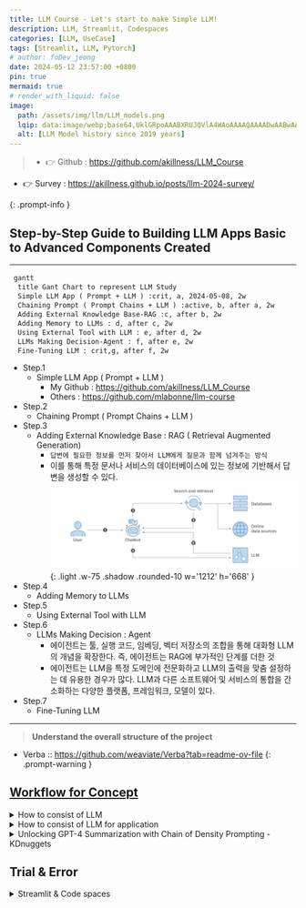 ```yaml
---
title: LLM Course - Let's start to make Simple LLM!
description: LLM, Streamlit, Codespaces
categories: [LLM, UseCase]
tags: [Streamlit, LLM, Pytorch]
# author: foDev_jeong
date: 2024-05-12 23:57:00 +0800
pin: true
mermaid: true
# render_with_liquid: false
image:
  path: /assets/img/llm/LLM_models.png
  lqip: data:image/webp;base64,UklGRpoAAABXRUJQVlA4WAoAAAAQAAAADwAABwAAQUxQSDIAAAARL0AmbZurmr57yyIiqE8oiG0bejIYEQTgqiDA9vqnsUSI6H+oAERp2HZ65qP/VIAWAFZQOCBCAAAA8AEAnQEqEAAIAAVAfCWkAALp8sF8rgRgAP7o9FDvMCkMde9PK7euH5M1m6VWoDXf2FkP3BqV0ZYbO6NA/VFIAAAA
  alt: [LLM Model history since 2019 years]
---
```



> - 👉 Github : <https://github.com/akillness/LLM_Course>
- 👉 Survey : <https://akillness.github.io/posts/llm-2024-survey/>
<!-- - 👉 History : <https://modulabs.co.kr/blog/llama-3-intro/> -->
{: .prompt-info }

## Step-by-Step Guide to Building LLM Apps Basic to Advanced Components Created

* * * 

```mermaid
 gantt
  title Gant Chart to represent LLM Study
  Simple LLM App ( Prompt + LLM ) :crit, a, 2024-05-08, 2w
  Chaining Prompt ( Prompt Chains + LLM ) :active, b, after a, 2w
  Adding External Knowledge Base-RAG :c, after b, 2w
  Adding Memory to LLMs : d, after c, 2w
  Using External Tool with LLM : e, after d, 2w
  LLMs Making Decision-Agent : f, after e, 2w
  Fine-Tuning LLM : crit,g, after f, 2w
```

- Step.1
  - Simple LLM App ( Prompt + LLM )
    - My Github : <https://github.com/akillness/LLM_Course>
    - Others : <https://github.com/mlabonne/llm-course>
- Step.2
  - Chaining Prompt ( Prompt Chains + LLM )
- Step.3
  - Adding External Knowledge Base : RAG ( Retrieval Augmented Generation)
    - `답변에 필요한 정보를 먼저 찾아서 LLM에게 질문과 함께 넘겨주는 방식`
    - 이를 통해 특정 문서나 서비스의 데이터베이스에 있는 정보에 기반해서 답변을 생성할 수 있다.
![RAG](/assets/img/llm/RAG.png){: .light .w-75 .shadow .rounded-10 w='1212' h='668' }
- Step.4
  - Adding Memory to LLMs
- Step.5
  - Using External Tool with LLM
- Step.6
  - LLMs Making Decision : Agent
    - 에이전트는 툴, 실행 코드, 임베딩, 벡터 저장소의 조합을 통해 대화형 LLM의 개념을 확장한다. 즉, 에이전트는 RAG에 부가적인 단계를 더한 것
    - 에이전트는 LLM을 특정 도메인에 전문화하고 LLM의 출력을 맞춤 설정하는 데 유용한 경우가 많다. LLM과 다른 소프트웨어 및 서비스의 통합을 간소화하는 다양한 플랫폼, 프레임워크, 모델이 있다.
- Step.7
  - Fine-Tuning LLM

* * *

> **Understand the overall structure of the project**
- Verba :: <https://github.com/weaviate/Verba?tab=readme-ov-file>
{: .prompt-warning }

## [Workflow for Concept](https://www.itworld.co.kr/news/337110#csidxd1ed0d605ed5c97bde855d08d70d63d )

<details markdown="1">
<summary> How to consist of LLM </summary>

## 모델 선택
- LLM은 거의 매일 개선되므로 금방 뒤쳐지거나 구식이 될 수 있는 모델에 묶이지 않는 것이 좋다. 이 문제에 대처하려면 서로 다른 벤더에서 두 개 이상의 모델을 선택해야 한다
- 지속적인 추론 비용도 고려해야 한다. 서비스로 제공되는 모델을 선택하면 추론별로 비용을 지불하게 되므로 트래픽이 낮을 경우 비용이 덜 든다. 플랫폼형 모델을 선택하는 경우 트래픽을 처리하기 위해 프로비저닝하는 VM에 대해 월 고정비가 지출된다.
- 현재 엄격한 오픈소스이면서 좋은 생성형 AI 모델은 메타 라마(Llama) 모델을 포함해 소수

## 프롬프트 엔지니어링
- 프롬프트 엔지니어링은 LLM을 맞춤 설정하는 가장 쉽고 빠른 방법이다.
- 오픈AI가 프롬프트 엔지니어링을 위해 가장 중요하게 제안하는 "명확한 지침을 쓸 것"도 마찬가지다. 그러나 세부적인 전술은 이처럼 분명하지 않을 수 있다.

### 프롬프트 엔지니어링 포인터
- 모델이 원하는 길이의 답을 제공할 때까지 반복적으로 지시하고, 사실에 근거하고 멋대로 덧붙이지 말도록 명시적으로 지시해야 할 수 있다. 
  - 이를 위한 유용한 프롬프트 중 하나는(항상 통하지는 않지만) "정보가 부족해서 답할 수 없다면 그렇다고 말 해"라는 것이다.
- 프롬프트/응답 쌍으로 제공하는 경우 거의 항상 도움이 된다.

### 시스템 메시지
- 시스템 메시지 가이드(필터) 예제 
  - 너는 셰익스피어 스타일로 말하는 셰익스피어 작문 도우미다. 
  - 너는 사람들이 옛 단어를 포함한 윌리엄 셰익스피어의 글쓰기 스타일을 사용하여 이야기, 시, 노래와 같은 창의적인 아이디어와 콘텐츠를 제작하는 데 도움을 준다.
- 폭언을 요청한다 해도 모델(또는 플랫폼)에 내장된 필터가 셰익스피어의 스타일 중에서도 거친 욕보다는 좋은 말투를 생산하려 시도하기 때문.

### 프롬프트에 문서 사용하기
- 또 다른 유용한 전략은 문서를 프롬프트의 일부로 제공하고 모델에 그 문서를 근거로 답을 작성하도록 요청하는 것이다. 일부 모델은 문서의 URL에서 웹 페이지를 조회할 수 있고, 일부는 텍스트를 제공할 것을 요구한다. 모델에 대한 지침과 모델이 사용하도록 하려는 문서의 텍스트를 명확하게 구분해야 하며, 요약과 개체 추출 작업의 경우 응답이 제공된 텍스트에만 의존해야 함을 명시해야 한다.
- 문서를 제공하는 방법은 문서가 짧을 때는 대체로 잘 작동하지만 문서가 모델의 컨텍스트 윈도우보다 긴 경우 문서의 뒷부분이 읽히지 않는다. 
  - 생성형 AI 모델 개발자들이 모델의 컨텍스트 윈도우를 계속해서 늘리고 있는 이유다. 
- 제미나이(Gemini) 1.5 프로는 구글 버텍스 AI 스튜디오(Vertex AI Studio)에서 일부 선별된 사용자에게 최대 100만 토큰의 컨텍스트 윈도우를 제공한다. 
  - 다만 일반 사용자에게 제공되는 컨텍스트 윈도우는 12만 8,000 토큰에 "불과"하다. 나중에 다시 언급하겠지만 컨텍스트 윈도우 제한을 우회하는 방법 중 하나는 RAG를 사용하는 것이다.
- LLM에 긴 문서의(컨텍스트 윈도우를 초과할 정도로 길지는 않음) 요약을 요청하면 LLM이 다른 소스에서 가져온, "사실"이라고 생각하는 내용을 추가하는 경우가 간혹 있다. 
  - 요약이 아닌 문서를 압축하도록 요청하면 대부분 내용 추가 없이 요청에 응한다.


### 밀도의 사슬 프롬프트 사용
- 요약을 개선하는 또 다른 방법은 컬럼비아, 세일즈포스, MIT 팀이 2023년에 [GPT-4 전용으로 제안한 밀도의 사슬(CoD: Chain-of-Density) 프롬프트](https://arxiv.org/pdf/2309.04269)를 사용하는 것이다(논문). 
  - [KD너겟(KDnuggets)기사](https://www.kdnuggets.com/unlocking-gpt-4-summarization-with-chain-of-density-prompting)는 이 논문의 프롬프트를 더 알기 쉽게 정리하고 부가적인 설명을 더했다. 논문과 기사 모두 읽어볼 것을 권한다.
- 간단히 요약하면 CoD 프롬프트는 모델에 기본 문서의 요약을 5번 반복하면서 각 단계에서 정보 밀도를 높이도록 요청한다. 
- 논문에 따르면 사람들은 대체로 5번의 요약 중에서 세 번째를 가장 좋아한다. 참고로 논문에서 GPT-4용으로 나온 프롬프트는 다른 모델에서는 제대로 작동하지 않거나 아예 작동하지 않을 수 있다.

### 생각의 사슬 프롬프트 사용
- 2022년에 나온 생각의 사슬(Chain-of-Thought) 프롬프트(논문)는 LLM에 일련의 중간 추론 단계를 사용하도록 요청하는 방식으로 "대규모 언어 모델의 복잡한 추론 수행 능력을 대폭 개선"한다. 
  - 예를 들어 생각의 사슬 프롬프팅는 초등학교 수준의 수학이지만 LLM이 제대로 푸는 데 어려움을 겪는 산술 단어 문제를 잘 푼다.
- 논문에서 저자들은 생각의 사슬 시퀀스 예제를 퓨샷 프롬프트에 통합했다. 
  - 생각의 사슬 프롬프팅을 위한 아마존 베드록 예제는 "너는 탁월한 비판적 사고 능력을 가진 매우 지능적인 봇"이라는 시스템 지침과 "단계별로 생각해 보자"는 사용자 지침을 통해 라마 2 챗 13B와 70B 모델에서 다단계 추론을 이끌어낸다.

### 생각의 뼈대 프롬프트 사용
- 생각의 뼈대(Skeleton-of-thought) 프롬프트(논문)는 2023년에 제시됐으며, "먼저 응답의 뼈대를 생성하도록 LLM을 이끈 다음 병렬 API 호출 또는 일괄 디코딩을 수행해서 각 뼈대 포인트의 콘텐츠를 병렬로 완성"하는 방식으로 LLM의 지연을 줄이는 방법이다. 
- 이 논문과 관련된 코드 [리포지토리](https://github.com/imagination-research/sot?tab=readme-ov-file)에서 권장하는 방법은 변형인 SoT-R을 사용하고(RoBERTa 라우터 포함), 파이썬에서 LLM(GPT4, GPT-3.5 또는 클로드)을 호출하는 것이다.
- 프롬프트 엔지니어링은 궁극적으로는 모델 자체에 의해 수행될 수 있다. 이미 이와 관련된 연구도 진행된 바 있다. 핵심은 모델이 사용할 수 있는 정량적 성공 지표를 제공하는 것이다. 

## 초 매개변수 설정
- 초매개변수 조정은 머신러닝 모델 학습 못지않게 LLM 프롬프트에서도 중요하다. 
- LLM 프롬프트에서 일반적으로 중요한 초매개변수 타입 :
  - 온도, 컨텍스트 윈도우, 최대 토큰 수, 중지 시퀀스 ( 모델마다 다를 수 있음 )
- 온도는 출력의 무작위성을 제어한다. 모델에 따라 온도 범위는 0~1 또는 0~2다. 온도 값이 높을수록 더 높은 무작위성을 요청한다. 
  - 0은 모델에 따라 "온도를 자동으로 설정"하라는 의미인 경우도 있고, "무작위성 없음"을 의미하는 경우도 있다.
- 컨텍스트 윈도우는 모델이 답변을 위해 고려하는 선행 토큰(단어 또는 하위 단어)의 수를 제어한다. 
- 최대 토큰 수는 생성된 답변의 길이를 제한한다. 
- 중지 시퀀스는 출력에서 모욕적이거나 부적절한 콘텐츠를 억제하는 데 사용된다.

## 검색 증강 생성
- 검색 증강 생성(RAG)은 LLM을 특정 소스에 그라운딩하는 데 유용하다.
  - RAG의 3단계
    - 지정된 소스에서 검색하기
    - 소스에서 검색한 컨텍스트로 프롬프트 증강하기
    - 모델과 증강된 프롬프트를 사용하여 생성하기
- RAG 절차는 임베딩을 사용해서 길이를 제한하고 검색된 컨텍스트의 관련성을 개선하는 경우가 많다. 
  - 기본적으로 임베딩 기능은 단어 또는 구를 가져와 이를 부동소수점 숫자의 벡터에 매핑한다. 
  - 이는 일반적으로 벡터 검색 인덱스를 지원하는 데이터베이스에 저장된다.
- 검색 단계에서는 일반적으로 질의의 임베딩과 저장된 벡터 사이 각도의 코사인을 사용하는 의미론적 유사성 검색을 사용해서 증강된 프롬프트에 사용할 "인접한" 정보를 찾는다. 
  - 검색 엔진도 보통 이와 동일한 방법을 사용해 답을 찾는다.


## 에이전트
- 에이전트(대화형 검색 에이전트)는 툴과 실행 코드, 임베딩, 벡터 저장소의 조합으로 대화형 LLM의 개념을 더 확장한다. 
- 에이전트는 특정 도메인으로 LLM을 전문화하고 LLM의 출력을 맞춤 설정하는 데 유용한 경우가 많다. 
  - 애저 코파일럿은 일반적으로 에이전트다. 
  - 구글과 아마존은 "에이전트"라는 용어를 사용하며, 랭체인(LangChain)과 랭스미스(LangSmith)는 RAG 파이프라인과 에이전트 구축을 간소화한다.


## 모델 미세조정
- 대규모 언어 모델(LLM) 미세 조정은 특정 작업에 맞게 모델의 매개변수를 조절하는 지도 학습 프로세스다. 
  - 미세 조정에서는 대상 작업과 관련된 예제로 레이블이 지정된 더 작은 작업별 데이터 집합을 사용해 모델을 학습시킨다.
- LoRA(Low-Rank-Adaptation)는 가중치 행렬을 두 개의 더 작은 가중치 행렬로 분해하는 방법
  -  전체 감독 미세 조정에 가깝지만 매개변수 효율성이 더 높음. 
  -  마이크로소프트의 첫 LoRA 논문은 2021년에 발표됐다. 2023년에 나온 LoRA의 양자화된 변형인 QLoRA는 조정 프로세스에 필요한 GPU 메모리의 양을 줄였다. 
     -  일반적으로 LoRA와 QLoRA는 표준 미세 조정에 비해 태그가 지정된 예제의 수와 필요한 시간을 줄여준다.


## 지속적인 모델 사전 학습
- 사전 학습은 방대한 텍스트 데이터 집합에 대한 비지도 학습 프로세스로, LLM에 언어의 기본 사항을 가르치고 일반적인 기본 모델을 생성한다. 
- 확장 또는 지속적인 사전 학습은 레이블이 지정되지 않은 도메인별 또는 작업별 데이터 집합을 이 기본 모델에 추가해서 예를 들어 언어를 추가하고 의학과 같은 전문 분야를 위한 용어를 추가하거나 코드 생성 기능을 추가하는 등 모델을 전문화한다. 
- 지속적인 사전 학습(비지도 학습 사동) 뒤에는 보통 미세 조정(지도 학습 사용)이 실행된다.

</details>


<details markdown="1">
<summary> How to consist of LLM for application </summary>

대형 언어 모델(LLM)의 등장으로 인해 추론 쿼리를 연결하여 더 긴 애플리케이션을 만드는 필요성이 생겼습니다.

이를 통해 일련의 이벤트로 더 복잡한 사용자 쿼리를 해결하거나, 사용자가 더 긴 대화를 원하는 경우 여러 대화 턴을 관리할 수 있습니다.
따라서 프롬프트 체이닝을 수용하기 위한 다양한 플로우 엔지니어링 애플리케이션이 개발되었습니다.


![LLM Agents to Chains](/assets/img/llm/LLM-agents-to-chains.jpeg){: .light .w-75 .shadow .rounded-10 w='1212' h='668' }

## 체인

프롬프트 체이닝은 프롬프트 기반 AI 시스템에서 사용되는 기술로, 하나의 프롬프트가 특정 결과나 작업을 달성하기 위해 연속적으로 다른 프롬프트를 생성하거나 영향을 미치는 방법입니다. 기본적으로 여러 프롬프트를 연결하여 AI 모델이 원하는 응답이나 행동을 유도하도록 안내하는 방법입니다.

체인의 일부 노드는 특정 시점에서 사용자 입력을 요청할 수 있어 대화형 UI로 작동할 수 있습니다.

예를 들어, 언어 생성의 맥락에서 초기 프롬프트를 사용하여 주제나 시나리오를 소개할 수 있습니다. 그런 다음 모델에서 생성된 응답을 다음 프롬프트로 다시 입력하여 대화를 더 발전시키거나 출력을 세밀하게 조정할 수 있습니다.

이 과정은 의사 결정 지점이 있는 하드코딩된 일련의 이벤트로 구성된다는 점을 명확히 해야 합니다. 이 접근 방식은 상태 기계와 비슷합니다.

## 에이전트

어떻게 보면 현재 간과되고 있는 것 같지만, 자율 AI 에이전트는 기술의 중요한 발전을 나타냅니다.

에이전트는 인공 지능을 갖추고 있으며 다음과 같은 능력을 가지고 있습니다:
- 독립적으로 작동
- 결정 내리기
- 지속적인 인간의 개입 없이 행동하기
미래에는 자율 AI 에이전트가 의료, 금융, 제조, 운송 등 다양한 산업을 혁신할 것입니다. 그러나 의사 결정의 책임성, 투명성, 윤리 및 책임과 관련된 고려 사항이 있습니다.

이러한 도전에도 불구하고, 자율 AI 에이전트가 제공하는 미래는 엄청난 가능성을 가지고 있습니다. 기술이 계속 발전함에 따라 이러한 에이전트는 우리의 일상 생활에 점점 더 통합될 것입니다.
</details>

<details markdown="1">
<summary>Unlocking GPT-4 Summarization with Chain of Density Prompting - KDnuggets</summary>

> Lilys AI : <https://lilys.ai/digest/684251>
{: .prompt-tip }

### 1. GPT-4 Summarization 새로운 기법 CoD의 정보 밀집도 조절
   - Chain of Density (CoD)은 GPT-4와 같은 대규모 언어 모델에서 요약 작업을 최적화하기 위한 새로운 프롬프트 엔지니어링 기술이다.
   - 이 기술은 생성된 요약물의 정보 밀집도를 조절함으로써, 너무 희박하지도 너무 밀도 있지도 않은 균형 잡힌 결과물을 제공한다.
   - CoD는 데이터 과학 분야에서 실용적인 영향을 미치는데, 특히 고품질이고 맥락에 적합한 요약물을 필요로 하는 작업에서 중요한 역할을 한다.
   - "올바른" 양의 정보를 요약에 포함하는 것을 선택하는 것은 어려운 작업이다.

### 2. AI 진보를 위한 프롬프팅 엔진의 중요성
   - 기존의 Chain-of-Thought 및 Skeleton-of-Thought과 같은 엔진은 *구조화*되고 *효율적인 결과*에 초점을 맞춰왔다.
   - 최근의 Chain of Density (CoD) 기술은 텍스트 요약의 품질을 최적화하기 위해 개발되었다.
   - 이 기술은 요약에 "적절한" 정보 양을 선택하는 과제에 대응하여, 너무 희소하지도, 너무 밀도 높지도 않도록 보장한다.

### 3.밀도 체인의 이해
   - 밀도 체인은 GPT-4와 같은 대형 언어 모델의 요약 능력을 향상시키기 위해 고안되었다.
   - 이는 생성된 요약물의 정보 밀도를 조절하는 데 초점을 맞춘다.
   - 잘 균형 잡힌 요약물은 복잡한 내용을 이해하는 데 중요하며, 밀도 체인은 이러한 균형을 이루려고 한다.
   - 밀도 체인은 AI 모델이 필수적인 포인트를 포함하고 불필요한 세부사항은 피하도록 안내하는 특별한 프롬프트를 사용한다.
   - 그림 1: 예제를 활용한 밀도 체인 과정 (출처: [Sparse to Dense: GPT-4 Summarization with Chain of Density Prompting](https://arxiv.org/abs/2309.04269)) (확대하려면 클릭)

###  4.밀도 체인 실행
   - CoD를 실행하기 위해서는 연결된 프롬프트의 시리즈를 활용한다. 이 프롬프트들은 모델이 요약 생성 과정에서 안내되도록 설계되었다.
   - 이러한 프롬프트들은 모델의 초점을 제어하며, 중요한 정보에 집중하도록 유도하고 관련 없는 세부사항으로부터 멀리하도록 설계되었다.
   - 예를 들어, 요약을 위한 일반적인 프롬프트로 시작하고, 그 후에 생성된 텍스트의 밀도를 조절하기 위한 구체적인 프롬프트를 따를 수 있다.

### 5.밀도 촉진 과정의 단계
   - 텍스트 식별: 요약하고 싶은 문서, 기사 또는 텍스트를 선택합니다.
   - 초기 프롬프트 작성: 선택한 텍스트에 맞는 *초기 요약 프롬프트*를 작성합니다.
   - 초기 요약분석: 초기 프롬프트에서 생성된 요약을 검토하고, 너무 희박하거나 불필요한 세부사항이 담겨 있는지 확인합니다.
   - 체인드 프롬프트 설계: 초기 요약의 밀도에 기반하여 추가적인 프롬프트를 작성하여 요약의 세부 사항을 조정합니다. 이것들이 '체인드 프롬프트'이며 밀도 체인 기술의 중심입니다.
   - 체인드 프롬프트 실행: 이러한 체인드 프롬프트를 다시 LLM에 공급합니다. 이들 프롬프트는 필수 세부사항을 추가하여 밀도를 높이거나 비필수적인 정보를 제거하여 밀도를 줄이도록 설계되었습니다.
   - 조정된 요약 검토: 체인드 프롬프트를 실행하여 생성된 새로운 요약을 검토합니다. 모든 필수적인 포인트를 포착하고 불필요한 세부사항을 피하는지 확인합니다.
   - 필요 시 반복: 요약이 여전히 원하는 정보 밀도 기준을 충족하지 못하는 경우, 단계 4로 돌아가 체인드 프롬프트를 조정합니다.
   - 최종 요약 완료: 요약이 원하는 정보 밀도 수준을 충족하면 완료되어 사용할 준비가 된 것으로 간주됩니다.

### 6.요약 밀도 체인 제안
   - 요약의 길이를 동일하게 유지하면서 누락된 Entity(들)을 추가하여 새로운 밀집도 높은 개요를 작성하세요.
   - 이전 Summary를 개선하고 추가 Entity에 공간을 만드는 방식으로 요약을 다시 쓰세요.
   - 중요한 정보를 효과적으로 전달하기 위해 문장을 재구성하고 앞선 Summary에 나온 Entity에 대한 자리를 만드세요.
   - Entity가 모두 포함된 밀집도 높은 새로운 요약을 작성하되, 문장이 자체 포괄적이고 간결하게 해야 합니다.
   - 거창한 언어나 쓸데없는 구문을 줄임으로써 요약을 밀집하고 간결하게 만드세요.

### 7.결론
  - Chain of Density (CoD)는 텍스트 요약 작업을 개선하는 새로운 프롬프트 엔지니어링 기술입니다.
  - CoD는 요약문의 정보 밀도를 조절할 수 있게 해주어, 중요한 내용을 간결하게 담은 고품질 요약문을 생성하는 데 도움을 줍니다.
  - 이 기술을 프로젝트에 활용하면 최신 언어 모델의 강력한 요약 기능을 최대한 활용할 수 있습니다.

</details>


## Trial & Error

<details markdown="1">
<summary> Streamlit & Code spaces </summary>

* * * 

## Trial : Streamlit 으로 제작된 Simple LLM ( model : gpt-3.5-turbo )

> 테스트완료
{: .prompt-info }

* * * 

- github : <https://github.com/streamlit/llm-examples>
  - ㄴ 요 위에꺼 이해 끝나면 이것도 해보자 
    - github : [pathwaycom/llm-app: LLM App templates for RAG, knowledge mining, and stream analytics. Ready to run with Docker,⚡in sync with your data sources.](https://github.com/pathwaycom/llm-app)
- Openapi api-key에 대해서, gpt-3.5 는 웹으로는 무료인데 api를 사용하려면 신용카드 등록 또는 새로운 계정을 만들어서 무료 이용까지 사용하는 식으로 사용하는 것이 방법이다. ( 애초에 Openaip api-key 정책이 그렇게 되어있다!! )
- API-key를 잘 받으면 위의 코드는 잘 동작할 듯 한데(삐- 정답입니다.), 위의 Chatbot을 이용해 비정형데이터( 입력값 )를 활용하기 위한 데이터 형태로 출력해서 사용하는 방법이 당근에서 사용한 모임,추천,부동산 등등에 활용하는 방법임을 알 것 같다.
  - Billing : 5$ 결제 후 챗봇 동작하는 것 확인
![ Simple llm test ](/assets/img/llm/Simple_llm_test.png){: .light .w-75 .shadow .rounded-10 w='1212' h='668' }


## Error

VSCode를 이용해서, 디버깅시스템으로 진행해보니 아래와깉은 오류가 나온다? 엥? 뭐지 찾아보자. 찾아보니까 이것은 Streamlit 자체를 사용하는 방법이 잘못됐다.

오류해결 내용 : **[\[OpenAI\] Chatgpt 에러 해결 - openai.RateLimitError: Error code: 429 - {'error': {'message': 'You exceeded your current quota, please check your plan and billing details.](https://arc-viewpoint.tistory.com/entry/OpenAI-Chatgpt-%EC%97%90%EB%9F%AC-%ED%95%B4%EA%B2%B0-openaiRateLimitError-Error-code-429-error-message-You-exceeded-your-current-quota-please-check-your-plan-and-billing-details)**

### Streamlit 이 무엇인고?

* * * 

> Reference : [Python Streamlit 사용법 - 프로토타입 만들기](https://zzsza.github.io/mlops/2021/02/07/python-streamlit-dashboard/)

- 설명
  - Streamlit is an open-source Python framework to create custom web applications. It is specifically designed for machine learning and data science, but it is in no way limited to those use cases. The underlying Python code is executed server-side, and the resulting outputs rendered to the user. 
  - Streamlit은 사용자 정의 웹 애플리케이션을 만드는데 사용되는 오픈 소스 파이썬 프레임워크입니다. 머신 러닝과 데이터 과학을 위해 특별히 설계되었지만, 이러한 사용 사례에만 국한되지는 않습니다. 기본 Python 코드는 서버측에서 실행되고 결과 출력은 사용자에게 렌더링됩니다.
  - 기타
    - 가장 빠르게 데이터 어플리케이션을 만들 수 있는 방법
    - 앱을 만드는 미니멀한 프레임워크
    - 21년 2월 기준 Github Star 13K
- 이점
  - 간단하게 파이썬 코드로 앱을 빌드할 수 있음
  - 인터랙티브한 기능 제공(백엔드 개발이나 HTTP 요청 구현할 필요 없음)
  - 다양한 예시 제공
  - 커뮤니티에서 개발한 Component도 존재
  - Streamlit에서 배포할 수 있는 시스템 제공(단, 신청 필요)
  - 화면을 녹화할 수 있는 Record 기능도 제공
  - app을 빌드한 후, 오른쪽 ☰ 버튼을 클릭하면 Record a screencast를 확인할 수 있음

- 도큐먼트 : [Working with Streamlit's execution model](https://docs.streamlit.io/develop/concepts/architecture)


### Code spaces 란?

* * * 

> Reference : [GitHub Codespaces 개요](https://docs.github.com/ko/codespaces/overview)

![Code space diagram](/assets/img/llm/Codespaces-diagram.png){: .light .w-75 .shadow .rounded-10 w='1212' h='668' }
### 소개
  - codespace는 클라우드에서 호스트되는 개발 환경입니다. 프로젝트의 모든 사용자에 대해 반복 가능한 codespace 구성을 만드는 리포지토리(종종 Configuration-as-Code라고도 함)에 구성 파일을 커밋하여 GitHub Codespaces에 대한 프로젝트를 사용자 지정할 수 있습니다. 자세한 내용은 "개발 컨테이너 소개"을(를) 참조하세요.
  - 만드는 각 codespace는 가상 머신에서 실행되는 Docker 컨테이너의 GitHub에 의해 호스팅됩니다. 2개 코어, 8GB RAM 및 32GB 스토리지, 최대 32개 코어, 64GB RAM 및 128GB 스토리지의 가상 머신 유형 중에서 선택할 수 있습니다.
  - 기본적으로 codespace 개발 환경은 인기 언어 및 도구가 포함된 Ubuntu Linux 이미지에서 만들어지지만 선택한 Linux 배포판에 따라 이미지를 사용하고 특정 요구 사항에 맞게 구성할 수 있습니다. codespace는 로컬 운영 체제에 관계없이 Linux 환경에서 실행됩니다. Windows 및 macOS는 원격 개발 컨테이너에 대해 지원되지 않는 운영 체제입니다.
  - 브라우저, Visual Studio Code, JetBrains Gateway 애플리케이션에서 또는 GitHub CLI을(를) 사용하여 codespace에 연결할 수 있습니다. 연결할 경우 Docker 컨테이너 내에 배치됩니다. 외부 Linux 가상 머신 호스트에 대한 액세스가 제한되어 있습니다.

### GitHub Codespaces의 이점

codespace에서 작업하도록 선택하는 이유는 다음과 같습니다.

- 미리 구성된 개발 환경 사용 - 리포지토리용으로 특별히 구성된 개발 환경에서 작업할 수 있습니다. 여기에는 해당 프로젝트에서 작업하는 데 필요한 모든 도구, 언어 및 구성이 포함되어 있습니다. codespace에서 해당 리포지토리에 대해 작업하는 모든 사용자에게 동일한 환경이 제공됩니다. 따라서 디버그하기 어려운 환경 관련 문제가 발생할 가능성이 줄어듭니다. 각 리포지토리에는 기여자에게 즉시 사용할 수 있는 용도에 맞는 환경을 제공하는 설정이 있을 수 있으며 로컬 컴퓨터의 환경은 변경되지 않습니다.
- 필요한 리소스에 액세스 - 프로젝트 작업을 하기에 로컬 컴퓨터의 처리 능력이 부족하거나 스토리지 공간이 없을 수 있습니다. GitHub Codespaces을(를) 사용하면 적절한 리소스가 있는 컴퓨터에서 원격으로 작업할 수 있습니다.
- 어디서나 작업 - 웹 브라우저만 있으면 됩니다. 자신의 컴퓨터, 친구의 노트북 또는 태블릿의 codespace에서 작업할 수 있습니다. codespace를 열고 다른 디바이스에서 중단한 부분부터 작업을 재개합니다.
- 편집기 선택 - VS Code 웹 클라이언트의 브라우저에서 작업하거나 원하는 데스크톱 기반 애플리케이션을 선택합니다.
- 여러 프로젝트 작업 - 여러 codespace를 사용하여 별도의 프로젝트 또는 동일한 리포지토리의 다른 분기에 대해 작업을 수행할 수 있으며, 작업 중 다른 작업에 실수로 영향을 주지 않도록 작업을 구획화할 수 있습니다.
- 팀원과 페어 프로그래밍 수행 - VS Code의 codespace에서 작업하는 경우 Live Share를 사용하여 팀의 다른 사용자와 공동으로 작업할 수 있습니다. 자세한 내용은 "Codespace에서 공동 작업"을(를) 참조하세요.
- codespace에서 웹앱 게시 - codespace에서 포트를 전달한 다음 URL을 공유하여 끌어오기 요청에서 변경 내용을 제출하기 전에 팀원이 애플리케이션에 대한 변경을 시도할 수 있도록 합니다.
- 프레임워크 사용해 보기 - GitHub Codespaces은(는) 새 프레임워크를 알아보려는 경우 설치 시간을 줄여 줍니다. 빠른 시작 템플릿 중 하나에서 codespace를 만들기만 하면 됩니다.

</details>

